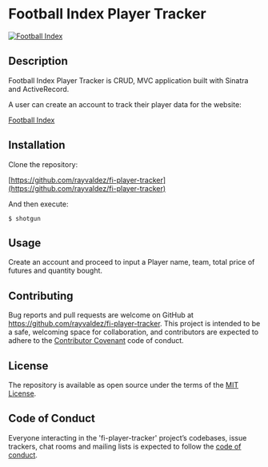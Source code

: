 # Football Index Player Tracker

[![Football Index](https://objects.kaxmedia.com/auto/o/49465/1c804b8dff.png)](https://www.footballindex.co.uk/)

## Description

Football Index Player Tracker is CRUD, MVC application built with Sinatra and ActiveRecord.

A user can create an account to track their player data for the website:

[Football Index](https://www.footballindex.co.uk/)


## Installation

Clone the repository:

[https://github.com/rayvaldez/fi-player-tracker](https://github.com/rayvaldez/fi-player-tracker)

And then execute:

    $ shotgun


## Usage

Create an account and proceed to input a Player name, team, total price of futures and quantity bought.


## Contributing

Bug reports and pull requests are welcome on GitHub at https://github.com/rayvaldez/fi-player-tracker. This project is intended to be a safe, welcoming space for collaboration, and contributors are expected to adhere to the [Contributor Covenant](http://contributor-covenant.org) code of conduct.

## License

The repository is available as open source under the terms of the [MIT License](https://opensource.org/licenses/MIT).

## Code of Conduct

Everyone interacting in the 'fi-player-tracker' project’s codebases, issue trackers, chat rooms and mailing lists is expected to follow the [code of conduct](https://github.com/rayvaldez/fi-player-tracker/CODE_OF_CONDUCT.md).
